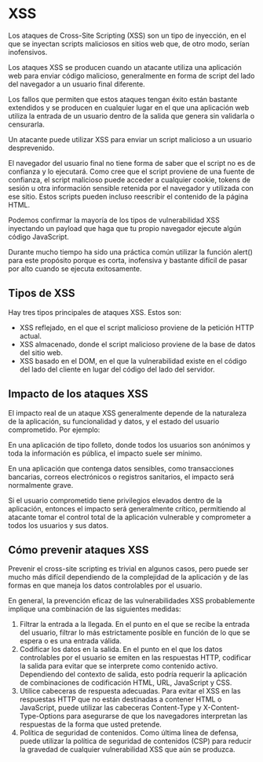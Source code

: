# XSS

Los ataques de Cross-Site Scripting (XSS) son un tipo de inyección, en el que se inyectan scripts maliciosos en sitios web que, de otro modo, serían inofensivos.&#x20;

Los ataques XSS se producen cuando un atacante utiliza una aplicación web para enviar código malicioso, generalmente en forma de script del lado del navegador a un usuario final diferente.&#x20;

Los fallos que permiten que estos ataques tengan éxito están bastante extendidos y se producen en cualquier lugar en el que una aplicación web utiliza la entrada de un usuario dentro de la salida que genera sin validarla o censurarla.

Un atacante puede utilizar XSS para enviar un script malicioso a un usuario desprevenido.&#x20;

El navegador del usuario final no tiene forma de saber que el script no es de confianza y lo ejecutará. Como cree que el script proviene de una fuente de confianza, el script malicioso puede acceder a cualquier cookie, tokens de sesión u otra información sensible retenida por el navegador y utilizada con ese sitio. Estos scripts pueden incluso reescribir el contenido de la página HTML.&#x20;

Podemos confirmar la mayoría de los tipos de vulnerabilidad XSS inyectando un payload que haga que tu propio navegador ejecute algún código JavaScript.&#x20;

Durante mucho tiempo ha sido una práctica común utilizar la función alert() para este propósito porque es corta, inofensiva y bastante difícil de pasar por alto cuando se ejecuta exitosamente.

## Tipos de XSS

Hay tres tipos principales de ataques XSS. Estos son:

* XSS reflejado, en el que el script malicioso proviene de la petición HTTP actual.&#x20;
* XSS almacenado, donde el script malicioso proviene de la base de datos del sitio web.&#x20;
* XSS basado en el DOM, en el que la vulnerabilidad existe en el código del lado del cliente en lugar del código del lado del servidor.

## Impacto de los ataques XSS

El impacto real de un ataque XSS generalmente depende de la naturaleza de la aplicación, su funcionalidad y datos, y el estado del usuario comprometido. Por ejemplo:

En una aplicación de tipo folleto, donde todos los usuarios son anónimos y toda la información es pública, el impacto suele ser mínimo.&#x20;

En una aplicación que contenga datos sensibles, como transacciones bancarias, correos electrónicos o registros sanitarios, el impacto será normalmente grave.&#x20;

Si el usuario comprometido tiene privilegios elevados dentro de la aplicación, entonces el impacto será generalmente crítico, permitiendo al atacante tomar el control total de la aplicación vulnerable y comprometer a todos los usuarios y sus datos.

## Cómo prevenir ataques XSS

Prevenir el cross-site scripting es trivial en algunos casos, pero puede ser mucho más difícil dependiendo de la complejidad de la aplicación y de las formas en que maneja los datos controlables por el usuario.

En general, la prevención eficaz de las vulnerabilidades XSS probablemente implique una combinación de las siguientes medidas:

1. Filtrar la entrada a la llegada. En el punto en el que se recibe la entrada del usuario, filtrar lo más estrictamente posible en función de lo que se espera o es una entrada válida.&#x20;
2. Codificar los datos en la salida. En el punto en el que los datos controlables por el usuario se emiten en las respuestas HTTP, codificar la salida para evitar que se interprete como contenido activo. Dependiendo del contexto de salida, esto podría requerir la aplicación de combinaciones de codificación HTML, URL, JavaScript y CSS.&#x20;
3. Utilice cabeceras de respuesta adecuadas. Para evitar el XSS en las respuestas HTTP que no están destinadas a contener HTML o JavaScript, puede utilizar las cabeceras Content-Type y X-Content-Type-Options para asegurarse de que los navegadores interpretan las respuestas de la forma que usted pretende.&#x20;
4. Política de seguridad de contenidos. Como última línea de defensa, puede utilizar la política de seguridad de contenidos (CSP) para reducir la gravedad de cualquier vulnerabilidad XSS que aún se produzca.
